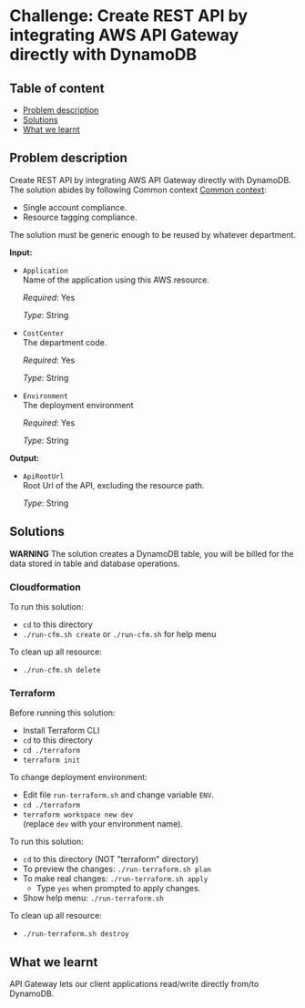# Challenge: Create REST API by integrating AWS API Gateway directly with DynamoDB

## Table of content
* [Problem description](#problem-description)
* [Solutions](#solutions)
* [What we learnt](#what-we-learnt)

## Problem description

Create REST API by integrating AWS API Gateway directly with DynamoDB.
The solution abides by following Common context [Common context](../../../README.md#common-context):
  * Single account compliance.
  * Resource tagging compliance.

The solution must be generic enough to be reused by whatever department.

**Input:**
  * `Application`<br>
    Name of the application using this AWS resource.

    *Required*: Yes

    *Type*: String

  * `CostCenter`<br>
    The department code.

    *Required*: Yes

    *Type*: String

  * `Environment`<br>
    The deployment environment

    *Required*: Yes

    *Type*: String

**Output:**
  * `ApiRootUrl`<br>
    Root Url of the API, excluding the resource path.

    *Type*: String

## Solutions

**WARNING** The solution creates a DynamoDB table, you will be billed for the data stored in table and database operations.

### **Cloudformation**

To run this solution:
  - `cd` to this directory
  - `./run-cfm.sh create` or `./run-cfm.sh` for help menu

To clean up all resource:
  - `./run-cfm.sh delete`

### **Terraform**

Before running this solution:
  - Install Terraform CLI
  - `cd` to this directory
  - `cd ./terraform`
  - `terraform init`

To change deployment environment:
  - Edit file `run-terraform.sh` and change variable `ENV`.
  - `cd ./terraform`
  - `terraform workspace new dev`<br>
     (replace `dev` with your environment name).

To run this solution:
  - `cd` to this directory (NOT "terraform" directory)
  - To preview the changes: `./run-terraform.sh plan`
  - To make real changes: `./run-terraform.sh apply`
    - Type `yes` when prompted to apply changes.
  - Show help menu: `./run-terraform.sh`

To clean up all resource:
  - `./run-terraform.sh destroy`

## What we learnt

API Gateway lets our client applications read/write directly from/to DynamoDB.
